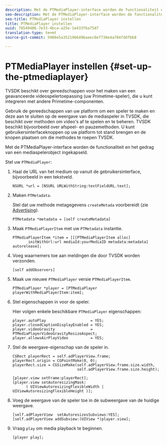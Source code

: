 ```yaml
---
description: Met de PTMediaPlayer-interface worden de functionaliteit en het gedrag van een mediaspelerobject ingekapseld.
seo-description: Met de PTMediaPlayer-interface worden de functionaliteit en het gedrag van een mediaspelerobject ingekapseld.
seo-title: PTMediaPlayer instellen
title: PTMediaPlayer instellen
uuid: 78549406-7e33-4bca-a25e-1e433f6a75d7
translation-type: tm+mt
source-git-commit: 5908e5a3521966496aeec0ef730e4a704fddfb68

---
```



# PTMediaPlayer instellen {#set-up-the-ptmediaplayer}

TVSDK beschikt over gereedschappen voor het maken van een geavanceerde videospelertoepassing (uw Primetime-speler), die u kunt integreren met andere Primetime-componenten.

Gebruik de gereedschappen van uw platform om een speler te maken en deze aan te sluiten op de weergave van de mediaspeler in TVSDK, die beschikt over methoden om video&#39;s af te spelen en te beheren. TVSDK beschikt bijvoorbeeld over afspeel- en pauzemethoden. U kunt gebruikersinterfaceknoppen op uw platform tot stand brengen en de knopen plaatsen om die methodes te roepen TVSDK.

Met de PTMediaPlayer-interface worden de functionaliteit en het gedrag van een mediaspelerobject ingekapseld.

Stel uw `PTMediaPlayer`:

1. Haal de URL van het medium op vanuit de gebruikersinterface, bijvoorbeeld in een tekstveld.

   ```
   NSURL *url = [NSURL URLWithString:textFieldURL.text];
   ```

1. Maken `PTMetadata`.

   Stel dat uw methode metagegevens `createMetada` voorbereidt (zie [Advertising](../ad-insertion/r-psdk-ios-1.4-advertising-requirements.md)).

   ```
   PTMetadata *metadata = [self createMetadata]
   ```

1. Maak `PTMediaPlayerItem` met uw `PTMetadata` instantie.

   ```
   PTMediaPlayerItem *item = [[[PTMediaPlayerItem alloc] 
          initWithUrl:url mediaId:yourMediaID metadata:metadata] autorelease];
   ```

1. Voeg waarnemers toe aan meldingen die door TVSDK worden verzonden.

   ```
   [self addObservers]
   ```

1. Maak uw nieuwe `PTMediaPlayer` versie `PTMediaPlayerItem`.

   ```
   PTMediaPlayer *player = [PTMediaPlayer playerWithMediaPlayerItem:item];
   ```

1. Stel eigenschappen in voor de speler.

   Hier volgen enkele beschikbare `PTMediaPlayer` eigenschappen:

   ```
   player.autoPlay                    = YES;  
   player.closedCaptionDisplayEnabled = YES; 
   player.videoGravity                = PTMediaPlayerVideoGravityResizeAspect;  
   player.allowsAirPlayVideo          = YES;
   ```

1. Stel de weergave-eigenschap van de speler in.

   ```
   CGRect playerRect = self.adPlayerView.frame;  
   playerRect.origin = CGPointMake(0, 0); 
   playerRect.size = CGSizeMake(self.adPlayerView.frame.size.width,  
                                self.adPlayerView.frame.size.height); 
   
   [player.view setFrame:playerRect]; 
   [player.view setAutoresizingMask:  
         ( UIViewAutoresizingFlexibleWidth | UIViewAutoresizingFlexibleHeight )];
   ```

1. Voeg de weergave van de speler toe in de subweergave van de huidige weergave.

   ```
   [self.adPlayerView  setAutoresizesSubviews:YES];  
   [self.adPlayerView addSubview:(UIView *)player.view];
   ```

1. Vraag `play` om media playback te beginnen.

   ```
   [player play];
   ```


